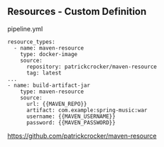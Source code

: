 ## Resources - Custom Definition

pipeline.yml
```
resource_types:
  - name: maven-resource
    type: docker-image
    source:
      repository: patrickcrocker/maven-resource
      tag: latest
...
- name: build-artifact-jar
    type: maven-resource
    source:
      url: {{MAVEN_REPO}}
      artifact: com.example:spring-music:war
      username: {{MAVEN_USERNAME}}
      password: {{MAVEN_PASSWORD}}      
```

https://github.com/patrickcrocker/maven-resource
